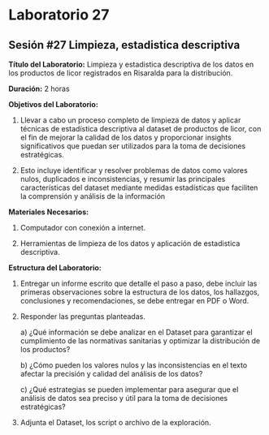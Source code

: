 # Laboratorio 27

## Sesión #27 Limpieza, estadistica descriptiva

**Título del Laboratorio:** Limpieza y estadistica descriptiva de los datos en los productos de licor registrados en Risaralda para la distribución.

**Duración:** 2 horas

**Objetivos del Laboratorio:**

1. Llevar a cabo un proceso completo de limpieza de datos y aplicar técnicas de estadística descriptiva al dataset de productos de licor, con el fin de mejorar la calidad de los datos y proporcionar insights significativos que puedan ser utilizados para la toma de decisiones estratégicas.

2. Esto incluye identificar y resolver problemas de datos como valores nulos, duplicados e inconsistencias, y resumir las principales características del dataset mediante medidas estadísticas que faciliten la comprensión y análisis de la información

**Materiales Necesarios:**

1. Computador con conexión a internet.

2. Herramientas de limpieza de los datos y aplicación de estadistica descriptiva.

**Estructura del Laboratorio:**

1. Entregar un informe escrito que detalle el paso a paso, debe incluir las primeras
observaciones sobre la estructura de los datos, los hallazgos, conclusiones y
recomendaciones, se debe entregar en PDF o Word.

2. Responder las preguntas planteadas.

    a) ¿Qué información se debe analizar en el Dataset para garantizar el cumplimiento de las normativas sanitarias y optimizar la distribución de los productos?

    b) ¿Cómo pueden los valores nulos y las inconsistencias en el texto afectar la precisión y calidad del análisis de los datos?

    c) ¿Qué estrategias se pueden implementar para asegurar que el análisis de datos sea preciso y útil para la toma de decisiones estratégicas?

3. Adjunta el Dataset, los script o archivo de la exploración.
